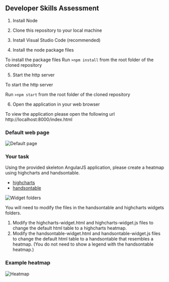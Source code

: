 ## Developer Skills Assessment

1. Install Node

2. Clone this repository to your local machine

3. Install Visual Studio Code (recommended)

4. Install the node package files

To install the package files
Run 
```>npm install```
from the root folder of the cloned repository

5. Start the http server

To start the http server

Run 
```>npm start```
from the root folder of the cloned repository

6. Open the application in your web browser

To view the application please open the following url
http://localhost:8000/index.html

### Default web page
![Default page](https://github.com/sturichardson/developerheatmaptest/blob/master/media/defaultwebpage.PNG?raw=true)

### Your task
Using the provided skeleton AngularJS application, please create a heatmap using highcharts and handsontable.
- [highcharts](https://www.highcharts.com/)
- [handsontable](https://handsontable.com/)

![Widget folders](https://raw.githubusercontent.com/sturichardson/developerheatmaptest/master/media/filesToModify.PNG)

You will need to modify the files in the handsontable and highcharts widgets folders.
1. Modify the highcharts-widget.html and highcharts-widget.js files to change the default html table to a highcharts heatmap.
2. Modify the handsontable-widget.html and handsontable-widget.js files to change the default html table to a handsontable that resembles a heatmap.  (You do not need to show a legend with the handsontable heatmap.)

### Example heatmap
![Heatmap](https://www.displayr.com/wp-content/uploads/2018/09/rat-burrough-heatmap-1.png)
